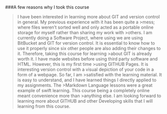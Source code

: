 ###A few reasons why I took this course

>I have been interested in learning more about GIT and version control in general. My previous experience with it has been quite a >mess; where files weren’t sorted well and only acted as a portable online storage for myself rather than sharing my work with >others. I am currently doing a Software Project, where using we are using BitBucket and GIT for version control. It is essential to know how to use it properly since six other people are also adding their changes to it. Therefore, taking this course for learning >about GIT is already worth it.  I have made websites before using third party software and HTML. However, this is my first time >using GITHUB Pages. It is interesting version control with a visual depiction of your code in a form of a webpage. So far, I am >satisfied with the learning material. It is easy to understand, and I have learned things I directly applied to my assignments. The >Markdown Language lessons were a great example of swift learning. This course being a completely online meant convenience more than >anything else. I am looking forward to learning more about GITHUB and other Developing skills that I will learning from this course.
